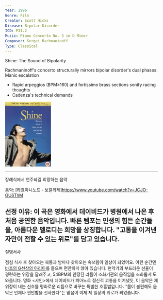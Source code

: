 ```yaml
---  
Year: 1996  
Genre: Film  
Creator: Scott Hicks  
Disease: Bipolar Disorder  
ICD: F31.2
Music: Piano Concerto No. 3 in D Minor  
Composer: Sergei Rachmaninoff  
Type: Classical
---  
```

Shine: The Sound of Bipolarity  

Rachmaninoff's concerto structurally mirrors bipolar disorder's dual phases:  
 Manic escalation  
   - Rapid arpeggios (BPM≥160) and fortissimo brass sections sonify racing thoughts  
   - Cadenza's technical demands  

<img src="./jiang_wanjing.jpg" alt="Sound of Metal hearing analysis" style="width:30%;">
 
---

장례식에서 연주되길 희망하는 음악

음악: [라흐마니노프 - 보칼리제]https://www.youtube.com/watch?v=JCJO-GU6ThM

선정 이유:  이 곡은 영화에서 데이비드가 병원에서 나온 후 처음 공연한 음악입니다.  빠른 템포는 인생의 힘든 순간들을, 아름다운 멜로디는 희망을 상징합니다.  "고통을 이겨낸 자만이 전할 수 있는 위로"를 담고 있습니다.  
---
질병서사 

점심 식사 후 찾아오는 복통과 밤마다 찾아오는 속쓰림이 일상이 되었어요. 이런 순간엔 [바흐의 G선상의 아리아](https://youtu.be/pzpYMcLtX5I)를 들으며 편안하게 앉아 있습니다. 현악기의 부드러운 선율이 경련하는 위장을 달래주고, 54BPM의 안정된 리듬이 소화기관의 움직임을 조화롭게 도와줍니다. 영화 <샤인>에서 데이비드가 피아노로 정신적 고통을 이겨냈듯, 이 음악은 제 위장이 내는 신호를 평화로운 리듬으로 바꾸는 특별한 호흡법입니다. "몸이 불편해도 음악은 언제나 편안함을 선사한다"는 믿음이 이제 제 일상의 위로가 되었습니다.

